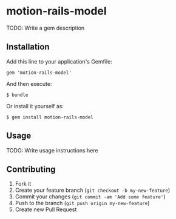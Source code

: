 # motion-rails-model

TODO: Write a gem description

## Installation

Add this line to your application's Gemfile:

    gem 'motion-rails-model'

And then execute:

    $ bundle

Or install it yourself as:

    $ gem install motion-rails-model

## Usage

TODO: Write usage instructions here

## Contributing

1. Fork it
2. Create your feature branch (`git checkout -b my-new-feature`)
3. Commit your changes (`git commit -am 'Add some feature'`)
4. Push to the branch (`git push origin my-new-feature`)
5. Create new Pull Request
